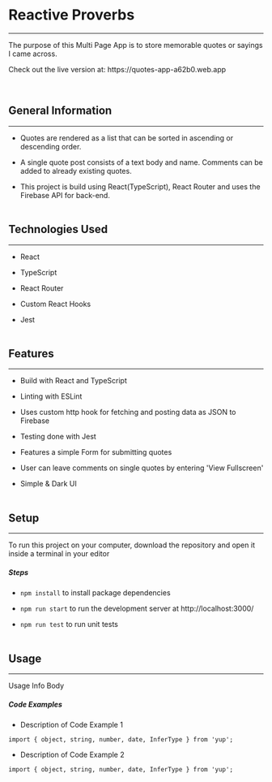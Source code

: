 <h1>Reactive Proverbs</h1>
<hr><p>The purpose of this Multi Page App is to store memorable quotes or sayings I came across.</p>
<p>Check out the live version at: https://quotes-app-a62b0.web.app</p>

<br>
<h2>General Information</h2>
<hr><ul>
<li>Quotes are rendered as a list that can be sorted in ascending or descending order.</li>
</ul><ul>
<li>A single quote post consists of a text body and name. Comments can be added to already existing quotes.</li>
</ul><ul>
<li>This project is build using React(TypeScript), React Router and uses the Firebase API for back-end.</li>

<br>
</ul><h2>Technologies Used</h2>
<hr><ul>
<li>React</li>
</ul><ul>
<li>TypeScript</li>
</ul><ul>
<li>React Router</li>
</ul><ul>
<li>Custom React Hooks</li>
</ul><ul>
<li>Jest</li>

<br>
</ul><h2>Features</h2>
<hr><ul>
<li>Build with React and TypeScript</li>
</ul><ul>
<li>Linting with ESLint</li>
</ul><ul>
<li>Uses custom http hook for fetching and posting data as JSON to Firebase</li>
</ul><ul>
<li>Testing done with Jest</li>
</ul><ul>
<li>Features a simple Form for submitting quotes</li>
</ul><ul>
<li>User can leave comments on single quotes by entering 'View Fullscreen'</li>
</ul><ul>
<li>Simple &amp; Dark UI</li>

<br>
</ul><h2>Setup</h2>
<hr><p>To run this project on your computer, download the repository and open it inside a terminal in your editor</p>
<h5>Steps</h5><ul>
<li><code>npm install</code> to install package dependencies</li>
</ul><ul>
<li><code>npm run start</code> to run the development server at http://localhost:3000/</li>
</ul><ul>
<li><code>npm run test</code> to run unit tests</li>

<br>
</ul><h2>Usage</h2>
<hr><p>Usage Info Body</p><h5>Code Examples</h5><ul>
<li>Description of Code Example 1</li>
</ul><p><code>import { object, string, number, date, InferType } from 'yup';</code></p><ul>
<li>Description of Code Example 2</li>
</ul><p><code>import { object, string, number, date, InferType } from 'yup';</code></p>